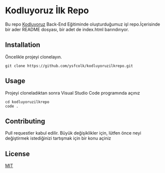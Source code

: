 # **Kodluyoruz İlk Repo**
 Bu repo [Kodluyoruz](https://www.kodluyoruz.org/) Back-End Eğitiminde oluşturduğumuz işl repo.İçerisinde bir ader README dosyası, bir adet de index.html barındırıyor.

 ## **Installation**
 Öncelikle projeyi clonelayın.

``` 
git clone https://github.com/ysfcolk/kodluyoruzilkrepo.git
``` 

## **Usage**

Projeyi cloneladıktan sonra Visual Studio Code programında açınız

``` 
cd kodluyoruzilkrepo
code .
``` 

## **Contributing**

Pull requestler kabul edilir. Büyük değişiklikler için, lütfen önce neyi değiştirmek istediğinizi tartışmak için bir konu açiniz

## **License**

[MIT](https://choosealicense.com/)